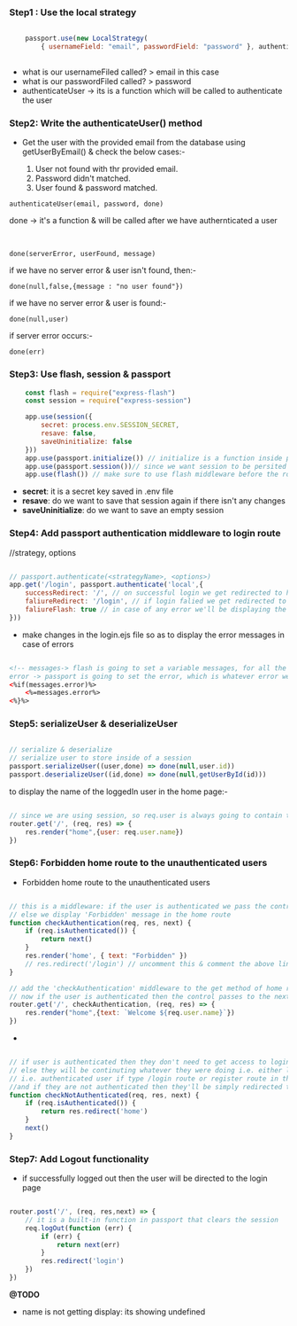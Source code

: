 <h3>Step1 : Use the local strategy</h3>

```js

    passport.use(new LocalStrategy(
        { usernameField: "email", passwordField: "password" }, authenticateUser))
    

``` 

- what is our usernameFiled called? > email in this case
- what is our passwordFiled called? > password
- authenticateUser -> its is a function which will be called to authenticate the user


<h3>Step2: Write the authenticateUser() method</h3>

- Get the user with the provided email from the database using getUserByEmail() & check the below cases:- 

    1. User not found with thr provided email.
    2. Password didn't matched.
    3. User found & password matched.

 ```
 authenticateUser(email, password, done)
 ```

done -> it's a function & will be called after we have authernticated a user

<br>

    done(serverError, userFound, message)

if we have no server error & user isn't found, then:-
    
    done(null,false,{message : "no user found"})

if we have no server error & user is found:-

    done(null,user)

if server error occurs:-

    done(err)

<h3>Step3: Use flash, session & passport</h3>

```js
    const flash = require("express-flash")
    const session = require("express-session")

    app.use(session({
        secret: process.env.SESSION_SECRET,
        resave: false,
        saveUninitialize: false
    }))
    app.use(passport.initialize()) // initialize is a function inside passport, it set some of the basics
    app.use(passport.session())// since we want session to be persited over all the pages
    app.use(flash()) // make sure to use flash middleware before the routing because they gets access to the req or res or locals 

```
- **secret**: it is a secret key saved in .env file
- **resave**: do we want to save that session again if there isn't any changes
- **saveUninitialize**: do we want to save an empty session
    
<h3>Step4: Add passport authentication middleware to login route</h3>
//strategy, options

```js

// passport.authenticate(<strategyName>, <options>)
app.get('/login', passport.authenticate('local',{
    successRedirect: '/', // on successful login we get redirected to home page
    faliureRedirect: '/login', // if login falied we get redirected to login page
    faliureFlash: true // in case of any error we'll be displaying the respective error message that we have specified in the `authenticateUser` function
}))

```

- make changes in the login.ejs file so as to display the error messages in case of errors

```html

<!-- messages-> flash is going to set a variable messages, for all the messages
error -> passport is going to set the error, which is whatever error we get as specified in the `authenticateUser` function -->
<%if(messages.error)%>
    <%=messages.error%>
<%}%>

```

<h3>Step5: serializeUser & deserializeUser</h3>

```js

// serialize & deserialize
// serialize user to store inside of a session
passport.serializeUser((user,done) => done(null,user.id))
passport.deserializeUser((id,done) => done(null,getUserById(id)))


```
to display the name of the loggedIn user in the home page:-
```js

// since we are using session, so req.user is always going to contain the user which is authenticated for that moment
router.get('/', (req, res) => {
    res.render("home",{user: req.user.name})
})

```


<h3>Step6: Forbidden home route to the unauthenticated users</h3>

- Forbidden home route to the unauthenticated users

```js

// this is a middleware: if the user is authenticated we pass the control to the next middleware
// else we display 'Forbidden' message in the home route 
function checkAuthentication(req, res, next) {
    if (req.isAuthenticated()) {
        return next()
    }
    res.render('home', { text: "Forbidden" })
    // res.redirect('/login') // uncomment this & comment the above line, if want to redirect unauthenticated users to 'login page' instead of displaying a forbidden message 
}

// add the 'checkAuthentication' middleware to the get method of home route
// now if the user is authenticated then the control passes to the next middleware which is written below that displays 'Welcome' message along with the name of the user
router.get('/', checkAuthentication, (req, res) => {
    res.render("home",{text: `Welcome ${req.user.name}`})
})

```

- 

```js

// if user is authenticated then they don't need to get access to login or register,so they'll be redirected to home page
// else they will be continuting whatever they were doing i.e. either login or register
// i.e. authenticated user if type /login route or register route in the browser they'll be redirected to home page 
//and if they are not authenticated then they'll be simply redirected to whatever route they typed
function checkNotAuthenticated(req, res, next) {
    if (req.isAuthenticated()) {
        return res.redirect('home')
    }
    next()
}

```

<h3>Step7: Add Logout functionality</h3>

- if successfully logged out then the user will be directed to the login page

```js

router.post('/', (req, res,next) => {
    // it is a built-in function in passport that clears the session
    req.logOut(function (err) {
        if (err) {
            return next(err)
        }
        res.redirect('login')
    })
})

```

**@TODO**

- name is not getting display: its showing undefined


